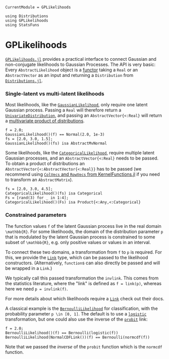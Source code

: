 ```@meta
CurrentModule = GPLikelihoods
```
```@setup test-repl
using Distributions
using GPLikelihoods
using StatsFuns
```

# GPLikelihoods

[`GPLikelihoods.jl`](https://github.com/JuliaGaussianProcesses/GPLikelihoods.jl) provides a practical interface to connect Gaussian and non-conjugate likelihoods
to Gaussian Processes.
The API is very basic: Every `AbstractLikelihood` object is a [functor](https://docs.julialang.org/en/v1/manual/methods/#Function-like-objects-1)
taking a `Real` or an `AbstractVector` as an input and returning a 
`Distribution` from [`Distributions.jl`](https://github.com/JuliaStats/Distributions.jl).

### Single-latent vs multi-latent likelihoods

Most likelihoods, like the [`GaussianLikelihood`](@ref), only require one latent Gaussian process.
Passing a `Real` will therefore return a [`UnivariateDistribution`](https://juliastats.org/Distributions.jl/latest/univariate/),
and passing an `AbstractVector{<:Real}` will return a [multivariate product of distributions](https://juliastats.org/Distributions.jl/latest/multivariate/#Product-distributions).
```@repl test-repl
f = 2.0;
GaussianLikelihood()(f) == Normal(2.0, 1e-3)
fs = [2.0, 3.0, 1.5];
GaussianLikelihood()(fs) isa AbstractMvNormal
```

Some likelihoods, like the [`CategoricalLikelihood`](@ref), require multiple latent Gaussian processes,
and an `AbstractVector{<:Real}` needs to be passed.
To obtain a product of distributions an `AbstractVector{<:AbstractVector{<:Real}}` has to be passed (we recommend
using [`ColVecs` and `RowVecs` from KernelFunctions.jl](https://juliagaussianprocesses.github.io/KernelFunctions.jl/stable/api/#Vector-Valued-Inputs)
if you need to transform an `AbstractMatrix`).
```@repl test-repl
fs = [2.0, 3.0, 4.5];
CategoricalLikelihood()(fs) isa Categorical
Fs = [rand(3) for _ in 1:4];
CategoricalLikelihood()(Fs) isa Product{<:Any,<:Categorical}
```

### Constrained parameters

The function values `f` of the latent Gaussian process live in the real domain
``\mathbb{R}``. For some likelihoods, the domain of the distribution parameter
`p` that is modulated by the latent Gaussian process is constrained to some
subset of ``\mathbb{R}``, e.g. only positive values or values in an interval.

To connect these two domains, a transformation from `f` to `p` is required.
For this, we provide the [`Link`](@ref) type, which can be passed to the
likelihood constructors.  (Alternatively, `function`s can also directly be
passed and will be wrapped in a `Link`.)

We typically call this passed transformation the `invlink`. This comes from
the statistics literature, where the "link" is defined as `f = link(p)`,
whereas here we need `p = invlink(f)`.

For more details about which likelihoods require a [`Link`](@ref) check out their docs.

A classical example is the [`BernoulliLikelihood`](@ref) for classification, with the probability parameter ``p \in [0, 1]``.
The default is to use a [`logistic`](https://en.wikipedia.org/wiki/Logistic_function) transformation, but one could also use the inverse of the [`probit`](https://en.wikipedia.org/wiki/Probit) link:

```@repl test-repl
f = 2.0;
BernoulliLikelihood()(f) == Bernoulli(logistic(f))
BernoulliLikelihood(NormalCDFLink())(f) == Bernoulli(normcdf(f))
```
Note that we passed the _inverse_ of the `probit` function which is the `normcdf` function.
